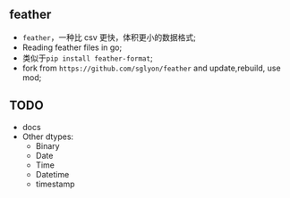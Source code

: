 ## feather

- `feather`，一种比 csv 更快，体积更小的数据格式;
- Reading feather files in go;
- 类似于`pip install feather-format`;
- fork from `https://github.com/sglyon/feather` and update,rebuild, use mod;

## TODO

- docs
- Other dtypes:
  - Binary
  - Date
  - Time
  - Datetime
  - timestamp
